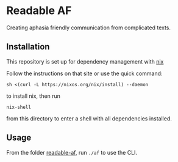 # Readable AF

Creating aphasia friendly communication from complicated texts.

## Installation

This repository is set up for dependency management with [nix](https://nixos.org/)

Follow the instructions on that site or use the quick command:

```shell
sh <(curl -L https://nixos.org/nix/install) --daemon
```
to install nix, then run

```
nix-shell
```

from this directory to enter a shell with all dependencies installed.

## Usage

From the folder [readable-af](./readable-af), run `./af` to use the CLI.
